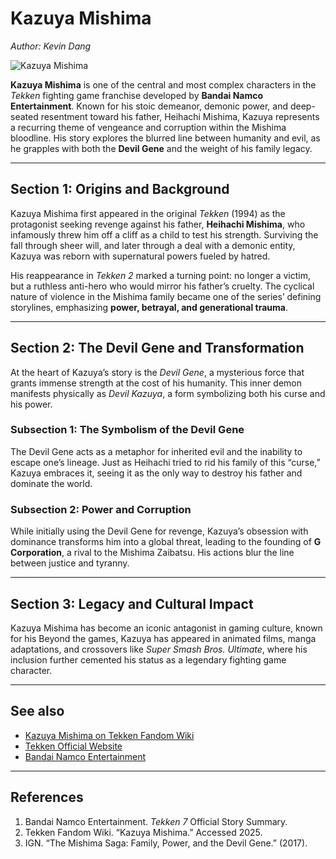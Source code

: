 # Kazuya Mishima
*Author: Kevin Dang*

![Kazuya Mishima](https://images-wixmp-ed30a86b8c4ca887773594c2.wixmp.com/i/d96bb958-4e6c-4ce0-9447-fbe226fbbecf/dgviko5-0350a228-7424-4854-9651-df937cc46798.jpg)

**Kazuya Mishima** is one of the central and most complex characters in the *Tekken* fighting game franchise developed by **Bandai Namco Entertainment**. Known for his stoic demeanor, demonic power, and deep-seated resentment toward his father, Heihachi Mishima, Kazuya represents a recurring theme of vengeance and corruption within the Mishima bloodline. His story explores the blurred line between humanity and evil, as he grapples with both the **Devil Gene** and the weight of his family legacy.

---

## Section 1: Origins and Background

Kazuya Mishima first appeared in the original *Tekken* (1994) as the protagonist seeking revenge against his father, **Heihachi Mishima**, who infamously threw him off a cliff as a child to test his strength. Surviving the fall through sheer will, and later through a deal with a demonic entity, Kazuya was reborn with supernatural powers fueled by hatred.

His reappearance in *Tekken 2* marked a turning point: no longer a victim, but a ruthless anti-hero who would mirror his father’s cruelty. The cyclical nature of violence in the Mishima family became one of the series’ defining storylines, emphasizing **power, betrayal, and generational trauma**.

---

## Section 2: The Devil Gene and Transformation

At the heart of Kazuya’s story is the *Devil Gene*, a mysterious force that grants immense strength at the cost of his humanity. This inner demon manifests physically as *Devil Kazuya*, a form symbolizing both his curse and his power.

### Subsection 1: The Symbolism of the Devil Gene

The Devil Gene acts as a metaphor for inherited evil and the inability to escape one’s lineage. Just as Heihachi tried to rid his family of this “curse,” Kazuya embraces it, seeing it as the only way to destroy his father and dominate the world.

### Subsection 2: Power and Corruption

While initially using the Devil Gene for revenge, Kazuya’s obsession with dominance transforms him into a global threat, leading to the founding of **G Corporation**, a rival to the Mishima Zaibatsu. His actions blur the line between justice and tyranny.

---

## Section 3: Legacy and Cultural Impact

Kazuya Mishima has become an iconic antagonist in gaming culture, known for his
Beyond the games, Kazuya has appeared in animated films, manga adaptations, and crossovers like *Super Smash Bros. Ultimate*, where his inclusion further cemented his status as a legendary fighting game character.

---

## See also
- [Kazuya Mishima on Tekken Fandom Wiki](https://tekken.fandom.com/wiki/Kazuya_Mishima)
- [Tekken Official Website](https://tekken.com)
- [Bandai Namco Entertainment](https://www.bandainamcoent.com)

---

## References
1. Bandai Namco Entertainment. *Tekken 7* Official Story Summary.
2. Tekken Fandom Wiki. “Kazuya Mishima.” Accessed 2025.
3. IGN. “The Mishima Saga: Family, Power, and the Devil Gene.” (2017).
